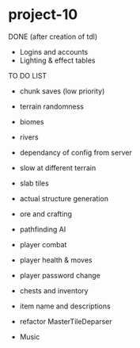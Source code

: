 # project-10

DONE (after creation of tdl)
- Logins and accounts
- Lighting & effect tables


TO DO LIST




- chunk saves (low priority)
- terrain randomness
- biomes
- rivers
- dependancy of config from server
- slow at different terrain
- slab tiles
- actual structure generation
- ore and crafting
- pathfinding AI
- player combat
- player health & moves
- player password change
- chests and inventory
- item name and descriptions
- refactor MasterTileDeparser


- Music






